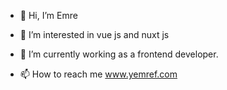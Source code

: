 - 👋 Hi, I’m Emre
- 👀 I’m interested in vue js and nuxt js
- 🌱 I’m currently working as a frontend developer.

- 📫 How to reach me www.yemref.com

<!---
yemref07/yemref07 is a ✨ special ✨ repository because its `README.md` (this file) appears on your GitHub profile.
You can click the Preview link to take a look at your changes.
--->
